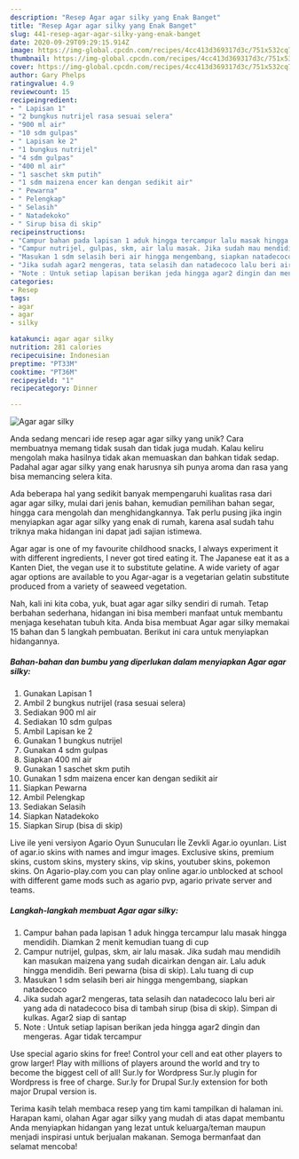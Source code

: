 ```yaml
---
description: "Resep Agar agar silky yang Enak Banget"
title: "Resep Agar agar silky yang Enak Banget"
slug: 441-resep-agar-agar-silky-yang-enak-banget
date: 2020-09-29T09:29:15.914Z
image: https://img-global.cpcdn.com/recipes/4cc413d369317d3c/751x532cq70/agar-agar-silky-foto-resep-utama.jpg
thumbnail: https://img-global.cpcdn.com/recipes/4cc413d369317d3c/751x532cq70/agar-agar-silky-foto-resep-utama.jpg
cover: https://img-global.cpcdn.com/recipes/4cc413d369317d3c/751x532cq70/agar-agar-silky-foto-resep-utama.jpg
author: Gary Phelps
ratingvalue: 4.9
reviewcount: 15
recipeingredient:
- " Lapisan 1"
- "2 bungkus nutrijel rasa sesuai selera"
- "900 ml air"
- "10 sdm gulpas"
- " Lapisan ke 2"
- "1 bungkus nutrijel"
- "4 sdm gulpas"
- "400 ml air"
- "1 saschet skm putih"
- "1 sdm maizena encer kan dengan sedikit air"
- " Pewarna"
- " Pelengkap"
- " Selasih"
- " Natadekoko"
- " Sirup bisa di skip"
recipeinstructions:
- "Campur bahan pada lapisan 1 aduk hingga tercampur lalu masak hingga mendidih. Diamkan 2 menit kemudian tuang di cup"
- "Campur nutrijel, gulpas, skm, air lalu masak. Jika sudah mau mendidih kan masukan maizena yang sudah dicairkan dengan air. Lalu aduk hingga mendidih. Beri pewarna (bisa di skip). Lalu tuang di cup"
- "Masukan 1 sdm selasih beri air hingga mengembang, siapkan natadecoco"
- "Jika sudah agar2 mengeras, tata selasih dan natadecoco lalu beri air yang ada di natadecoco bisa di tambah sirup (bisa di skip). Simpan di kulkas. Agar2 siap di santap"
- "Note : Untuk setiap lapisan berikan jeda hingga agar2 dingin dan mengeras. Agar tidak tercampur"
categories:
- Resep
tags:
- agar
- agar
- silky

katakunci: agar agar silky 
nutrition: 281 calories
recipecuisine: Indonesian
preptime: "PT33M"
cooktime: "PT36M"
recipeyield: "1"
recipecategory: Dinner

---
```



![Agar agar silky](https://img-global.cpcdn.com/recipes/4cc413d369317d3c/751x532cq70/agar-agar-silky-foto-resep-utama.jpg)

Anda sedang mencari ide resep agar agar silky yang unik? Cara membuatnya memang tidak susah dan tidak juga mudah. Kalau keliru mengolah maka hasilnya tidak akan memuaskan dan bahkan tidak sedap. Padahal agar agar silky yang enak harusnya sih punya aroma dan rasa yang bisa memancing selera kita.

Ada beberapa hal yang sedikit banyak mempengaruhi kualitas rasa dari agar agar silky, mulai dari jenis bahan, kemudian pemilihan bahan segar, hingga cara mengolah dan menghidangkannya. Tak perlu pusing jika ingin menyiapkan agar agar silky yang enak di rumah, karena asal sudah tahu triknya maka hidangan ini dapat jadi sajian istimewa.

Agar agar is one of my favourite childhood snacks, I always experiment it with different ingredients, I never got tired eating it. The Japanese eat it as a Kanten Diet, the vegan use it to substitute gelatine. A wide variety of agar agar options are available to you Agar-agar is a vegetarian gelatin substitute produced from a variety of seaweed vegetation.


Nah, kali ini kita coba, yuk, buat agar agar silky sendiri di rumah. Tetap berbahan sederhana, hidangan ini bisa memberi manfaat untuk membantu menjaga kesehatan tubuh kita. Anda bisa membuat Agar agar silky memakai 15 bahan dan 5 langkah pembuatan. Berikut ini cara untuk menyiapkan hidangannya.

<!--inarticleads1-->

##### Bahan-bahan dan bumbu yang diperlukan dalam menyiapkan Agar agar silky:

1. Gunakan  Lapisan 1
1. Ambil 2 bungkus nutrijel (rasa sesuai selera)
1. Sediakan 900 ml air
1. Sediakan 10 sdm gulpas
1. Ambil  Lapisan ke 2
1. Gunakan 1 bungkus nutrijel
1. Gunakan 4 sdm gulpas
1. Siapkan 400 ml air
1. Gunakan 1 saschet skm putih
1. Gunakan 1 sdm maizena encer kan dengan sedikit air
1. Siapkan  Pewarna
1. Ambil  Pelengkap
1. Sediakan  Selasih
1. Siapkan  Natadekoko
1. Siapkan  Sirup (bisa di skip)


Live ile yeni versiyon Agario Oyun Sunucuları İle Zevkli Agar.io oyunları. List of agar.io skins with names and imgur images. Exclusive skins, premium skins, custom skins, mystery skins, vip skins, youtuber skins, pokemon skins. On Agario-play.com you can play online agar.io unblocked at school with different game mods such as agario pvp, agario private server and teams. 

<!--inarticleads2-->

##### Langkah-langkah membuat Agar agar silky:

1. Campur bahan pada lapisan 1 aduk hingga tercampur lalu masak hingga mendidih. Diamkan 2 menit kemudian tuang di cup
1. Campur nutrijel, gulpas, skm, air lalu masak. Jika sudah mau mendidih kan masukan maizena yang sudah dicairkan dengan air. Lalu aduk hingga mendidih. Beri pewarna (bisa di skip). Lalu tuang di cup
1. Masukan 1 sdm selasih beri air hingga mengembang, siapkan natadecoco
1. Jika sudah agar2 mengeras, tata selasih dan natadecoco lalu beri air yang ada di natadecoco bisa di tambah sirup (bisa di skip). Simpan di kulkas. Agar2 siap di santap
1. Note : Untuk setiap lapisan berikan jeda hingga agar2 dingin dan mengeras. Agar tidak tercampur


Use special agario skins for free! Control your cell and eat other players to grow larger! Play with millions of players around the world and try to become the biggest cell of all! Sur.ly for Wordpress Sur.ly plugin for Wordpress is free of charge. Sur.ly for Drupal Sur.ly extension for both major Drupal version is. 

Terima kasih telah membaca resep yang tim kami tampilkan di halaman ini. Harapan kami, olahan Agar agar silky yang mudah di atas dapat membantu Anda menyiapkan hidangan yang lezat untuk keluarga/teman maupun menjadi inspirasi untuk berjualan makanan. Semoga bermanfaat dan selamat mencoba!
